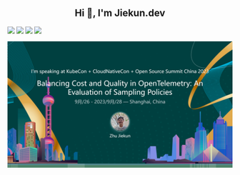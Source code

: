 <h2 align="center">Hi 👋, I'm Jiekun.dev</h1>

![](https://img.shields.io/badge/wechat-TailSampling-brightgreen) [![](https://img.shields.io/badge/scheduler-trello-blueviolet)](https://trello.com/b/7Yru9uvH) ![](https://img.shields.io/badge/language-Go-informational) [![](https://img.shields.io/badge/Kubernetes-PRs-blue)](https://prow.k8s.io/pr?query=is%3Apr%20author%3Ajiekun)

[![](kubeconcloudnativecon.png)](https://sched.co/1PTFF)
